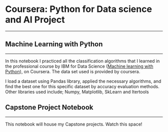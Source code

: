 # Coursera: Python for Data science and AI Project
---------------------------------------------------
## Machine Learning with Python
----

In this notebook I practiced all the classification algorithms that I learned in the professional course by IBM for Data Science ([Machine learning with Python](https://www.coursera.org/learn/machine-learning-with-python/home/welcome)), on Coursera. The data set used is provided by coursera.

I load a dataset using Pandas library, applied the necessary algorithms, and find the best one for this specific dataset by accuracy evaluation methods.
Other libraries used include; Numpy, Matplotlib, SkLearn and Itertools

## Capstone Project Notebook
--------------------
This notebook will house my Capstone projects. Watch this space!

